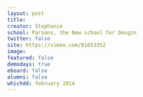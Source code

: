 ```yaml
---
layout: post
title: 
creator: Stephanie
school: Parsons, the New school for Desgin
twitter: false
site: https://vimeo.com/81653352
image:
featured: false
demodays: true
eboard: false
alumni: false
whichdd: february 2014
---
```

